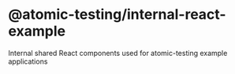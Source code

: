 # @atomic-testing/internal-react-example

Internal shared React components used for atomic-testing example applications
